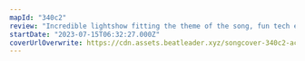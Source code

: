 ```yaml
---
mapId: "340c2"
review: "Incredible lightshow fitting the theme of the song, fun tech ex+ and accessible lowers, as well as interesting guest diffs make this one a must play for everyone!"
startDate: "2023-07-15T06:32:27.000Z"
coverUrlOverwrite: https://cdn.assets.beatleader.xyz/songcover-340c2-accelerate.jpg
---
```

